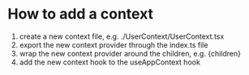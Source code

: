 # How to add a context
1. create a new context file, e.g. ./UserContext/UserContext.tsx
2. export the new context provider through the index.ts file
3. wrap the new context provider around the children, e.g. <UserProvider>{children}</UserProvider>
4. add the new context hook to the useAppContext hook
